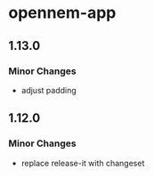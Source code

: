 # opennem-app

## 1.13.0

### Minor Changes

- adjust padding

## 1.12.0

### Minor Changes

- replace release-it with changeset
